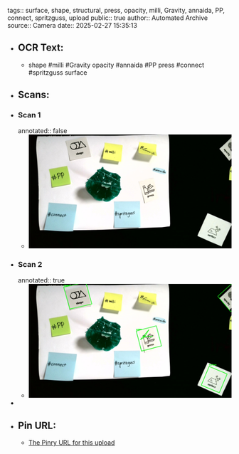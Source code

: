 tags:: surface, shape, structural, press, opacity, milli, Gravity, annaida, PP, connect, spritzguss, upload
public:: true
author:: Automated Archive
source:: Camera
date:: 2025-02-27 15:35:13

- ## OCR Text:
	- shape
	  #milli
	  #Gravity
	  opacity
	  #annaida
	  #PP
	  press
	  #connect
	  #spritzguss
	  surface
- ## Scans:
- ### Scan 1
  annotated:: false
	- ![./assets/scans/2025-02-27T15-35-13-5530.jpg](./assets/scans/2025-02-27T15-35-13-5530.jpg)
- ### Scan 2
  annotated:: true
	- ![./assets/scans/2025-02-27T15-35-13-5758.jpg](./assets/scans/2025-02-27T15-35-13-5758.jpg)
-
- ## Pin URL:
	- [The Pinry URL for this upload](https://pinry.petau.net/pins/173/)
